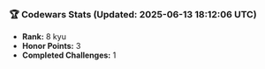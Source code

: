 ### 🏆 Codewars Stats (Updated: 2025-06-13 18:12:06 UTC)

- **Rank:** 8 kyu
- **Honor Points:** 3
- **Completed Challenges:** 1
